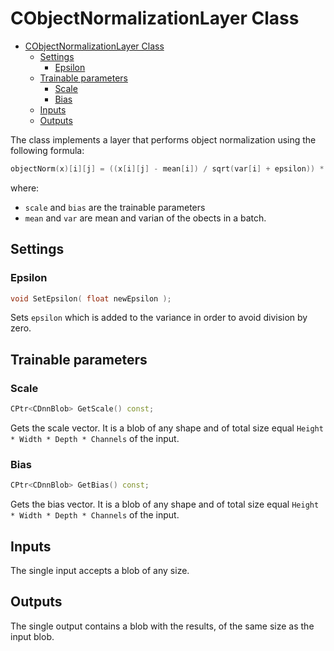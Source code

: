 # CObjectNormalizationLayer Class

<!-- TOC -->

- [CObjectNormalizationLayer Class](#cobjectnormalizationlayer-class)
    - [Settings](#settings)
        - [Epsilon](#epsilon)
    - [Trainable parameters](#trainable-parameters)
        - [Scale](#scale)
        - [Bias](#bias)
    - [Inputs](#inputs)
    - [Outputs](#outputs)

<!-- /TOC -->

The class implements a layer that performs object normalization using the following formula:

```c++
objectNorm(x)[i][j] = ((x[i][j] - mean[i]) / sqrt(var[i] + epsilon)) * scale[j] + bias[j]
```

where:

- `scale` and `bias` are the trainable parameters
- `mean` and `var` are mean and varian of the obects in a batch.

## Settings

### Epsilon

```c++
void SetEpsilon( float newEpsilon );
```

Sets `epsilon` which is added to the variance in order to avoid division by zero.

## Trainable parameters

### Scale

```c++
CPtr<CDnnBlob> GetScale() const;
```

Gets the scale vector. It is a blob of any shape and of total size equal `Height * Width * Depth * Channels` of the input.

### Bias

```c++
CPtr<CDnnBlob> GetBias() const;
```

Gets the bias vector. It is a blob of any shape and of total size equal `Height * Width * Depth * Channels` of the input.

## Inputs

The single input accepts a blob of any size.

## Outputs

The single output contains a blob with the results, of the same size as the input blob.

